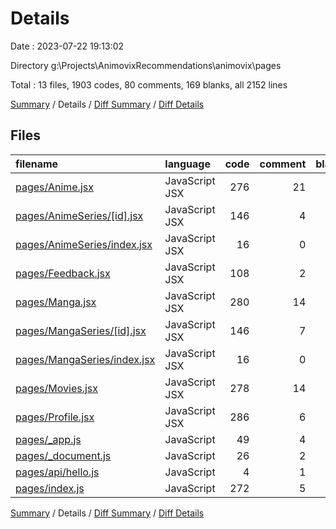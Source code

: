 # Details

Date : 2023-07-22 19:13:02

Directory g:\\Projects\\AnimovixRecommendations\\animovix\\pages

Total : 13 files,  1903 codes, 80 comments, 169 blanks, all 2152 lines

[Summary](results.md) / Details / [Diff Summary](diff.md) / [Diff Details](diff-details.md)

## Files
| filename | language | code | comment | blank | total |
| :--- | :--- | ---: | ---: | ---: | ---: |
| [pages/Anime.jsx](/pages/Anime.jsx) | JavaScript JSX | 276 | 21 | 20 | 317 |
| [pages/AnimeSeries/[id].jsx](/pages/AnimeSeries/%5Bid%5D.jsx) | JavaScript JSX | 146 | 4 | 13 | 163 |
| [pages/AnimeSeries/index.jsx](/pages/AnimeSeries/index.jsx) | JavaScript JSX | 16 | 0 | 5 | 21 |
| [pages/Feedback.jsx](/pages/Feedback.jsx) | JavaScript JSX | 108 | 2 | 18 | 128 |
| [pages/Manga.jsx](/pages/Manga.jsx) | JavaScript JSX | 280 | 14 | 19 | 313 |
| [pages/MangaSeries/[id].jsx](/pages/MangaSeries/%5Bid%5D.jsx) | JavaScript JSX | 146 | 7 | 14 | 167 |
| [pages/MangaSeries/index.jsx](/pages/MangaSeries/index.jsx) | JavaScript JSX | 16 | 0 | 5 | 21 |
| [pages/Movies.jsx](/pages/Movies.jsx) | JavaScript JSX | 278 | 14 | 19 | 311 |
| [pages/Profile.jsx](/pages/Profile.jsx) | JavaScript JSX | 286 | 6 | 17 | 309 |
| [pages/_app.js](/pages/_app.js) | JavaScript | 49 | 4 | 10 | 63 |
| [pages/_document.js](/pages/_document.js) | JavaScript | 26 | 2 | 4 | 32 |
| [pages/api/hello.js](/pages/api/hello.js) | JavaScript | 4 | 1 | 1 | 6 |
| [pages/index.js](/pages/index.js) | JavaScript | 272 | 5 | 24 | 301 |

[Summary](results.md) / Details / [Diff Summary](diff.md) / [Diff Details](diff-details.md)